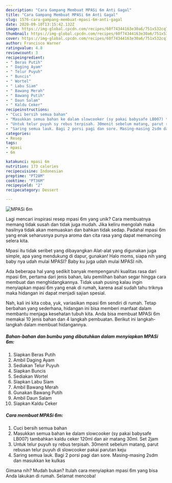 ```yaml
---
description: "Cara Gampang Membuat MPASi 6m Anti Gagal"
title: "Cara Gampang Membuat MPASi 6m Anti Gagal"
slug: 1576-cara-gampang-membuat-mpasi-6m-anti-gagal
date: 2020-09-10T13:15:42.132Z
image: https://img-global.cpcdn.com/recipes/60f74344163e30a6/751x532cq70/mpasi-6m-foto-resep-utama.jpg
thumbnail: https://img-global.cpcdn.com/recipes/60f74344163e30a6/751x532cq70/mpasi-6m-foto-resep-utama.jpg
cover: https://img-global.cpcdn.com/recipes/60f74344163e30a6/751x532cq70/mpasi-6m-foto-resep-utama.jpg
author: Francisco Warner
ratingvalue: 4.8
reviewcount: 3
recipeingredient:
- " Beras Putih"
- " Daging Ayam"
- " Telur Puyuh"
- " Buncis"
- " Wortel"
- " Labu Siam"
- " Bawang Merah"
- " Bawang Putih"
- " Daun Salam"
- " Kaldu Ceker"
recipeinstructions:
- "Cuci bersih semua bahan"
- "Masukkan semua bahan ke dalam slowcooker (sy pakai babysafe LB007) tambahkan kaldu ceker 120ml dan air matang 30ml. Set 2jam"
- "Untuk telur puyuh sy rebus terpisah. 30menit sebelum matang, parut rebusan telur puyuh di slowcooker pakai parutan keju"
- "Saring semua lauk. Bagi 2 porsi pagi dan sore. Masing-masing 2sdm dan masukkan ke kulkas"
categories:
- Resep
tags:
- mpasi
- 6m

katakunci: mpasi 6m 
nutrition: 173 calories
recipecuisine: Indonesian
preptime: "PT28M"
cooktime: "PT36M"
recipeyield: "2"
recipecategory: Dessert

---
```



![MPASi 6m](https://img-global.cpcdn.com/recipes/60f74344163e30a6/751x532cq70/mpasi-6m-foto-resep-utama.jpg)

Lagi mencari inspirasi resep mpasi 6m yang unik? Cara membuatnya memang tidak susah dan tidak juga mudah. Jika keliru mengolah maka hasilnya tidak akan memuaskan dan bahkan tidak sedap. Padahal mpasi 6m yang enak seharusnya punya aroma dan cita rasa yang dapat memancing selera kita.

Mpasi itu tidak seribet yang dibayangkan Alat-alat yang digunakan juga simple, apa yang mendukung di dapur, gunakan! Halo moms, siapa nih yang baby nya udah mulai MPASI? Baby ku juga udah mulai MPASI nih.

Ada beberapa hal yang sedikit banyak mempengaruhi kualitas rasa dari mpasi 6m, pertama dari jenis bahan, lalu pemilihan bahan segar hingga cara membuat dan menghidangkannya. Tidak usah pusing kalau ingin menyiapkan mpasi 6m yang enak di rumah, karena asal sudah tahu triknya maka hidangan ini dapat menjadi sajian spesial.


Nah, kali ini kita coba, yuk, variasikan mpasi 6m sendiri di rumah. Tetap berbahan yang sederhana, hidangan ini bisa memberi manfaat dalam membantu menjaga kesehatan tubuh kita. Anda bisa membuat MPASi 6m memakai 10 jenis bahan dan 4 langkah pembuatan. Berikut ini langkah-langkah dalam membuat hidangannya.

<!--inarticleads1-->

##### Bahan-bahan dan bumbu yang dibutuhkan dalam menyiapkan MPASi 6m:

1. Siapkan  Beras Putih
1. Ambil  Daging Ayam
1. Sediakan  Telur Puyuh
1. Siapkan  Buncis
1. Sediakan  Wortel
1. Siapkan  Labu Siam
1. Ambil  Bawang Merah
1. Gunakan  Bawang Putih
1. Ambil  Daun Salam
1. Siapkan  Kaldu Ceker




<!--inarticleads2-->

##### Cara membuat MPASi 6m:

1. Cuci bersih semua bahan
1. Masukkan semua bahan ke dalam slowcooker (sy pakai babysafe LB007) tambahkan kaldu ceker 120ml dan air matang 30ml. Set 2jam
1. Untuk telur puyuh sy rebus terpisah. 30menit sebelum matang, parut rebusan telur puyuh di slowcooker pakai parutan keju
1. Saring semua lauk. Bagi 2 porsi pagi dan sore. Masing-masing 2sdm dan masukkan ke kulkas




Gimana nih? Mudah bukan? Itulah cara menyiapkan mpasi 6m yang bisa Anda lakukan di rumah. Selamat mencoba!
